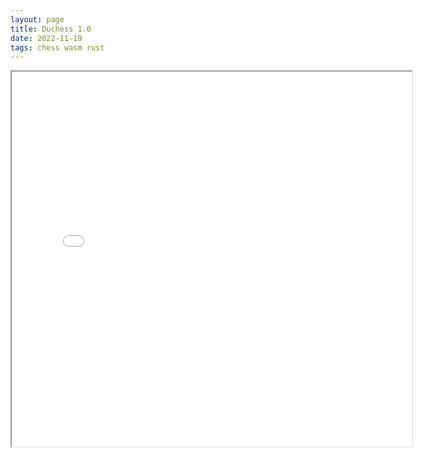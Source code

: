 ```yaml
---
layout: page
title: Duchess 1.0
date: 2022-11-19
tags: chess wasm rust
---
```


<iframe width="640" height="600"
  src="/duchess/duchess.html"
  title="Duchess">
</iframe>

